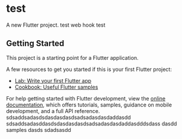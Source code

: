 # test

A new Flutter project.
test web hook
test


## Getting Started

This project is a starting point for a Flutter application.

A few resources to get you started if this is your first Flutter project:

- [Lab: Write your first Flutter app](https://docs.flutter.dev/get-started/codelab)
- [Cookbook: Useful Flutter samples](https://docs.flutter.dev/cookbook)

For help getting started with Flutter development, view the
[online documentation](https://docs.flutter.dev/), which offers tutorials,
samples, guidance on mobile development, and a full API reference.
sdsaddsadasdsdasdasdasdsadsadasdasdaddasdd
sdsaddsadasddasdsdasdasdasdsadsadasdasdaddasdddsdass
dasdd
samples
dasds
sdadsasdd